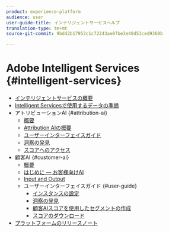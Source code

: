 ```yaml
---
product: experience-platform
audience: user
user-guide-title: インテリジェントサービスヘルプ
translation-type: tm+mt
source-git-commit: 9bdd2b17953c1c72243ae07be3e40d53ced9360b

---
```



# Adobe Intelligent Services {#intelligent-services}

* [インテリジェントサービスの概要](home.md)
* [Intelligent Servicesで使用するデータの準備](data-preparation.md)
* アトリビューションAI {#attribution-ai}
   * [概要](attribution-ai/overview.md)
   * [Attribution AIの概要](attribution-ai/getting-started.md)
   * [ユーザーインターフェイスガイド](attribution-ai/user-guide.md)
   * [洞察の発見](attribution-ai/discover-insights.md)
   * [スコアへのアクセス](attribution-ai/download-scores.md)
* 顧客AI {#customer-ai}
   * [概要](customer-ai/overview.md)
   * [はじめに — お客様向けAI](customer-ai/getting-started.md)
   * [Input and Output](customer-ai/input-output.md)
   * ユーザーインターフェイスガイド {#user-guide}
      * [インスタンスの設定](customer-ai/user-guide/configure.md)
      * [洞察の発見](customer-ai/user-guide/discover-insights.md)
      * [顧客AIスコアを使用したセグメントの作成](customer-ai/user-guide/create-segment.md)
      * [スコアのダウンロード](customer-ai/user-guide/download-scores.md)
* [プラットフォームのリリースノート](https://www.adobe.com/go/platform-release-notes-en)
